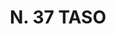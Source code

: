 ---
title: "N. 37 TASO"
plant-name: "N. 37"
plant-number: "037"
plant-xml: "/assets/xml/plant037.xml"
plant-img1: "/assets/img/plant037_verso.jpg"
plant-img2: "/assets/img/plant037.jpg"
plant-title: "N. 37 TASO"
plant-taxon-link: "http://www.worldfloraonline.org/taxon/wfo-0000408637"
plant-taxon-link: "[Taxus baccata L.]"
layout: single-xml
---